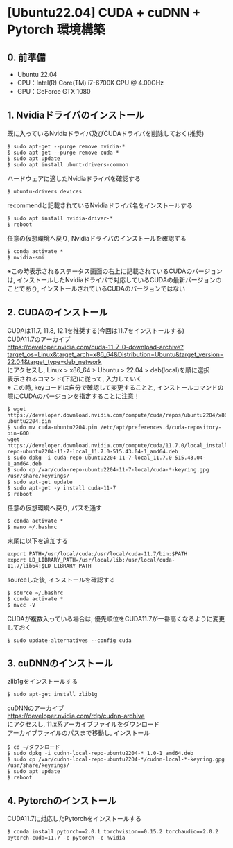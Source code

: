 # [Ubuntu22.04] CUDA + cuDNN + Pytorch 環境構築

## 0. 前準備
- Ubuntu 22.04  
- CPU：Intel(R) Core(TM) i7-6700K CPU @ 4.00GHz  
- GPU：GeForce GTX 1080  

## 1. Nvidiaドライバのインストール
既に入っているNvidiaドライバ及びCUDAドライバを削除しておく(推奨)  
```
$ sudo apt-get --purge remove nvidia-*
$ sudo apt-get --purge remove cuda-*
$ sudo apt update
$ sudo apt install ubunt-drivers-common
```
ハードウェアに適したNvidiaドライバを確認する  
```
$ ubuntu-drivers devices
```
recommendと記載されているNvidiaドライバ名をインストールする  
```
$ sudo apt install nvidia-driver-*
$ reboot
```
任意の仮想環境へ戻り, Nvidiaドライバのインストールを確認する  
```
$ conda activate *
$ nvidia-smi
```
※この時表示されるステータス画面の右上に記載されているCUDAのバージョンは, インストールしたNvidiaドライバで対応しているCUDAの最新バージョンのことであり, インストールされているCUDAのバージョンではない  
## 2. CUDAのインストール
CUDAは11.7, 11.8, 12.1を推奨する(今回は11.7をインストールする)  
CUDA11.7のアーカイブ  
https://developer.nvidia.com/cuda-11-7-0-download-archive?target_os=Linux&target_arch=x86_64&Distribution=Ubuntu&target_version=22.04&target_type=deb_network  
にアクセスし, Linux > x86_64 > Ubuntu > 22.04 > deb(local)を順に選択  
表示されるコマンド(下記)に従って, 入力していく  
※ この時, keyコードは自分で確認して変更することと, インストールコマンドの際にCUDAのバージョンを指定することに注意！  
```
$ wget https://developer.download.nvidia.com/compute/cuda/repos/ubuntu2204/x86_64/cuda-ubuntu2204.pin
$ sudo mv cuda-ubuntu2204.pin /etc/apt/preferences.d/cuda-repository-pin-600
wget https://developer.download.nvidia.com/compute/cuda/11.7.0/local_installers/cuda-repo-ubuntu2204-11-7-local_11.7.0-515.43.04-1_amd64.deb
$ sudo dpkg -i cuda-repo-ubuntu2204-11-7-local_11.7.0-515.43.04-1_amd64.deb
$ sudo cp /var/cuda-repo-ubuntu2204-11-7-local/cuda-*-keyring.gpg /usr/share/keyrings/
$ sudo apt-get update
$ sudo apt-get -y install cuda-11-7
$ reboot
```
任意の仮想環境へ戻り, パスを通す    
```
$ conda activate *
$ nano ~/.bashrc
```
末尾に以下を追加する  
```
export PATH=/usr/local/cuda:/usr/local/cuda-11.7/bin:$PATH
export LD_LIBRARY_PATH=/usr/local/lib:/usr/local/cuda-11.7/lib64:$LD_LIBRARY_PATH
```
sourceした後, インストールを確認する  
```
$ source ~/.bashrc
$ conda activate *
$ nvcc -V
```
CUDAが複数入っている場合は, 優先順位をCUDA11.7が一番高くなるように変更しておく  
```
$ sudo update-alternatives --config cuda
```
## 3. cuDNNのインストール
zlib1gをインストールする  
```
$ sudo apt-get install zlib1g
```
cuDNNのアーカイブ  
https://developer.nvidia.com/rdp/cudnn-archive  
にアクセスし, 11.x系アーカイブファイルをダウンロード  
アーカイブファイルのパスまで移動し, インストール  
```
$ cd ~/ダウンロード
$ sudo dpkg -i cudnn-local-repo-ubuntu2204-*_1.0-1_amd64.deb
$ sudo cp /var/cudnn-local-repo-ubuntu2204-*/cudnn-local-*-keyring.gpg /usr/share/keyrings/
$ sudo apt update
$ reboot
```
## 4. Pytorchのインストール
CUDA11.7に対応したPytorchをインストールする  
```
$ conda install pytorch==2.0.1 torchvision==0.15.2 torchaudio==2.0.2 pytorch-cuda=11.7 -c pytorch -c nvidia
```
